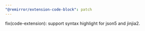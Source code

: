 ```yaml
---
"@remirror/extension-code-block": patch
---
```


fix(code-extension): support syntax highlight for json5 and jinjia2.

